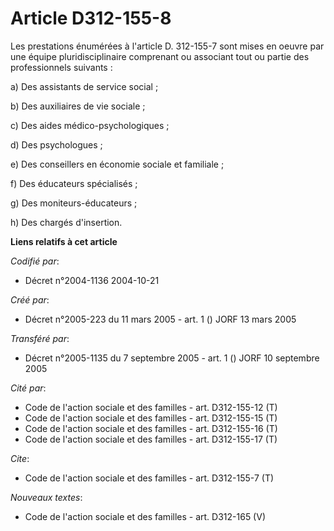 # Article D312-155-8

Les prestations énumérées à l'article D. 312-155-7 sont mises en oeuvre par une équipe pluridisciplinaire comprenant ou
associant tout ou partie des professionnels suivants :

a) Des assistants de service social ;

b) Des auxiliaires de vie sociale ;

c) Des aides médico-psychologiques ;

d) Des psychologues ;

e) Des conseillers en économie sociale et familiale ;

f) Des éducateurs spécialisés ;

g) Des moniteurs-éducateurs ;

h) Des chargés d'insertion.

**Liens relatifs à cet article**

_Codifié par_:

  - Décret n°2004-1136 2004-10-21

_Créé par_:

  - Décret n°2005-223 du 11 mars 2005 - art. 1 () JORF 13 mars 2005

_Transféré par_:

  - Décret n°2005-1135 du 7 septembre 2005 - art. 1 () JORF 10 septembre 2005

_Cité par_:

  - Code de l'action sociale et des familles - art. D312-155-12 (T)
  - Code de l'action sociale et des familles - art. D312-155-15 (T)
  - Code de l'action sociale et des familles - art. D312-155-16 (T)
  - Code de l'action sociale et des familles - art. D312-155-17 (T)

_Cite_:

  - Code de l'action sociale et des familles - art. D312-155-7 (T)

_Nouveaux textes_:

  - Code de l'action sociale et des familles - art. D312-165 (V)
